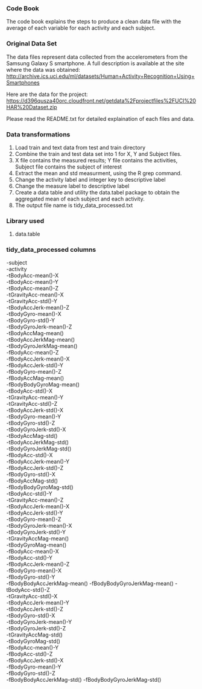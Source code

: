 ### Code Book

The code book explains the steps to produce a clean data file with the average of each variable for each activity and each subject.

### Original Data Set
The data files represent data collected from the accelerometers from the Samsung Galaxy S smartphone. 
A full description is available at the site where the data was obtained: 
http://archive.ics.uci.edu/ml/datasets/Human+Activity+Recognition+Using+Smartphones 

Here are the data for the project: 
https://d396qusza40orc.cloudfront.net/getdata%2Fprojectfiles%2FUCI%20HAR%20Dataset.zip 

Please read the README.txt for detailed explaination of each files and data.

### Data transformations
1.  Load train and text data from test and train directory
2.  Combine the train and test data set into 1 for X, Y and Subject files.
3.  X file contains the measured results; Y file contains the activities, Subject file contains the subject of interest
4.  Extract the mean and std measurment, using the R grep command.
5.  Change the activity label and integer key to descriptive label
6.  Change the measure label to descriptive label
7.  Create a data table and utility the data.tabel package to obtain the aggregated mean of each subject and each activity.
8.  The output file name is tidy_data_processed.txt

### Library used
1.  data.table

### tidy_data_processed columns
-subject                     
-activity                    
-tBodyAcc-mean()-X           
-tBodyAcc-mean()-Y          
-tBodyAcc-mean()-Z                
-tGravityAcc-mean()-X             
-tGravityAcc-std()-Y              
-tBodyAccJerk-mean()-Z            
-tBodyGyro-mean()-X               
-tBodyGyro-std()-Y                
-tBodyGyroJerk-mean()-Z           
-tBodyAccMag-mean()               
-tBodyAccJerkMag-mean()           
-tBodyGyroJerkMag-mean()          
-fBodyAcc-mean()-Z                
-fBodyAccJerk-mean()-X            
-fBodyAccJerk-std()-Y             
-fBodyGyro-mean()-Z               
-fBodyAccMag-mean()               
-fBodyBodyGyroMag-mean()          
-tBodyAcc-std()-X        
-tGravityAcc-mean()-Y    
-tGravityAcc-std()-Z     
-tBodyAccJerk-std()-X    
-tBodyGyro-mean()-Y      
-tBodyGyro-std()-Z       
-tBodyGyroJerk-std()-X   
-tBodyAccMag-std()       
-tBodyAccJerkMag-std()   
-tBodyGyroJerkMag-std()  
-fBodyAcc-std()-X        
-fBodyAccJerk-mean()-Y   
-fBodyAccJerk-std()-Z    
-fBodyGyro-std()-X       
-fBodyAccMag-std()       
-fBodyBodyGyroMag-std()  
-tBodyAcc-std()-Y           
-tGravityAcc-mean()-Z       
-tBodyAccJerk-mean()-X      
-tBodyAccJerk-std()-Y       
-tBodyGyro-mean()-Z         
-tBodyGyroJerk-mean()-X     
-tBodyGyroJerk-std()-Y      
-tGravityAccMag-mean()      
-tBodyGyroMag-mean()        
-fBodyAcc-mean()-X          
-fBodyAcc-std()-Y           
-fBodyAccJerk-mean()-Z      
-fBodyGyro-mean()-X         
-fBodyGyro-std()-Y          
-fBodyBodyAccJerkMag-mean() 
-fBodyBodyGyroJerkMag-mean()
-tBodyAcc-std()-Z          
-tGravityAcc-std()-X       
-tBodyAccJerk-mean()-Y     
-tBodyAccJerk-std()-Z      
-tBodyGyro-std()-X         
-tBodyGyroJerk-mean()-Y    
-tBodyGyroJerk-std()-Z     
-tGravityAccMag-std()      
-tBodyGyroMag-std()        
-fBodyAcc-mean()-Y         
-fBodyAcc-std()-Z          
-fBodyAccJerk-std()-X      
-fBodyGyro-mean()-Y        
-fBodyGyro-std()-Z         
-fBodyBodyAccJerkMag-std() 
-fBodyBodyGyroJerkMag-std()